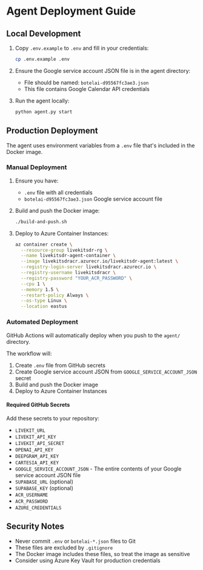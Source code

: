 # Agent Deployment Guide

## Local Development

1. Copy `.env.example` to `.env` and fill in your credentials:
   ```bash
   cp .env.example .env
   ```

2. Ensure the Google service account JSON file is in the agent directory:
   - File should be named: `botelai-d95567fc3ae3.json`
   - This file contains Google Calendar API credentials

3. Run the agent locally:
   ```bash
   python agent.py start
   ```

## Production Deployment

The agent uses environment variables from a `.env` file that's included in the Docker image.

### Manual Deployment

1. Ensure you have:
   - `.env` file with all credentials
   - `botelai-d95567fc3ae3.json` Google service account file

2. Build and push the Docker image:
   ```bash
   ./build-and-push.sh
   ```

3. Deploy to Azure Container Instances:
   ```bash
   az container create \
     --resource-group livekitsdr-rg \
     --name livekitsdr-agent-container \
     --image livekitsdracr.azurecr.io/livekitsdr-agent:latest \
     --registry-login-server livekitsdracr.azurecr.io \
     --registry-username livekitsdracr \
     --registry-password "YOUR_ACR_PASSWORD" \
     --cpu 1 \
     --memory 1.5 \
     --restart-policy Always \
     --os-type Linux \
     --location eastus
   ```

### Automated Deployment

GitHub Actions will automatically deploy when you push to the `agent/` directory.

The workflow will:
1. Create `.env` file from GitHub secrets
2. Create Google service account JSON from `GOOGLE_SERVICE_ACCOUNT_JSON` secret
3. Build and push the Docker image
4. Deploy to Azure Container Instances

#### Required GitHub Secrets

Add these secrets to your repository:
- `LIVEKIT_URL`
- `LIVEKIT_API_KEY`
- `LIVEKIT_API_SECRET`
- `OPENAI_API_KEY`
- `DEEPGRAM_API_KEY`
- `CARTESIA_API_KEY`
- `GOOGLE_SERVICE_ACCOUNT_JSON` - The entire contents of your Google service account JSON file
- `SUPABASE_URL` (optional)
- `SUPABASE_KEY` (optional)
- `ACR_USERNAME`
- `ACR_PASSWORD`
- `AZURE_CREDENTIALS`

## Security Notes

- Never commit `.env` or `botelai-*.json` files to Git
- These files are excluded by `.gitignore`
- The Docker image includes these files, so treat the image as sensitive
- Consider using Azure Key Vault for production credentials